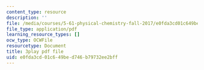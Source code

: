 ```yaml
---
content_type: resource
description: ''
file: /media/courses/5-61-physical-chemistry-fall-2017/e0fda3cd01c649bed746b79732ee2bff_9WthWtTxdj0.pdf
file_type: application/pdf
learning_resource_types: []
ocw_type: OCWFile
resourcetype: Document
title: 3play pdf file
uid: e0fda3cd-01c6-49be-d746-b79732ee2bff
---
```

